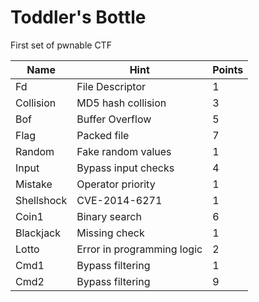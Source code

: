 # Toddler's Bottle

First set of pwnable CTF

| Name  | Hint | Points |
|-------|----------|--------|
| Fd | File Descriptor | 1 |
| Collision | MD5 hash collision| 3|
| Bof | Buffer Overflow | 5|
|Flag| Packed file |7|
|Random|Fake random values|1|
|Input|Bypass input checks|4|
|Mistake|Operator priority|1|
|Shellshock|CVE-2014-6271|1|
|Coin1|Binary search|6|
|Blackjack| Missing check | 1|
|Lotto| Error in programming logic|2|
|Cmd1|Bypass filtering|1|
|Cmd2|Bypass filtering|9|
